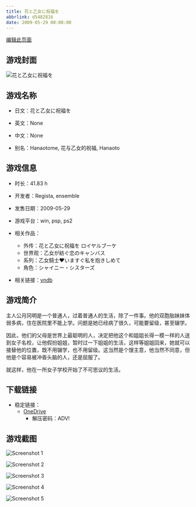 ```yaml
---
title: 花と乙女に祝福を
abbrlink: d5482816
date: 2009-05-29 00:00:00
---
```

[编辑此页面](https://github.com/ACG-3/ADV3-source/blob/main/source/_posts/games/%E8%8A%B1%E3%81%A8%E4%B9%99%E5%A5%B3%E3%81%AB%E7%A5%9D%E7%A6%8F%E3%82%92.md)

## 游戏封面

![花と乙女に祝福を](https://pan.timero.xyz/d/onedrive/img_lib_001/%E8%8A%B1%E3%81%A8%E4%B9%99%E5%A5%B3%E3%81%AB%E7%A5%9D%E7%A6%8F%E3%82%92_cover.avif)


## 游戏名称

- 日文：花と乙女に祝福を
- 英文：None
- 中文：None

- 别名：Hanaotome, 花与乙女的祝福, Hanaoto


## 游戏信息

- 时长：41.83 h
- 开发者：Regista, ensemble
- 发售日期：2009-05-29
- 游戏平台：win, psp, ps2
- 相关作品：
   - 外传：花と乙女に祝福を ロイヤルブーケ
   - 世界观：乙女が紡ぐ恋のキャンバス
   - 系列：乙女騎士♥いますぐ私を抱きしめて
   - 角色：シャイニー・シスターズ

- 相关链接：[vndb](https://vndb.org/v1545)


## 游戏简介

主人公月冈明是一个普通人，过着普通人的生活，除了一件事。他的双胞胎妹妹体弱多病，住在医院里不能上学。问题是她已经病了很久，可能要留级，甚至辍学。

因此，他们的父母是世界上最聪明的人，决定把他这个和姐姐长得一模一样的人送到女子名校，让他假扮姐姐，暂时过一下姐姐的生活，这样等姐姐回来，她就可以接替他的位置，既不用辍学，也不用留级。这当然是个馊主意，他当然不同意，但他是个容易被冲昏头脑的人，还是屈服了。

就这样，他在一所女子学校开始了不可思议的生活。




## 下载链接

- 稳定链接：
    - [OneDrive](https://pan.timero.xyz/onedrive/adv_lib_001/%E8%8A%B1%E3%81%A8%E4%B9%99%E5%A5%B3%E3%81%AB%E7%A5%9D%E7%A6%8F%E3%82%92)
        - 解压密码：ADV!



## 游戏截图


![Screenshot 1](https://pan.timero.xyz/d/onedrive/img_lib_001/%E8%8A%B1%E3%81%A8%E4%B9%99%E5%A5%B3%E3%81%AB%E7%A5%9D%E7%A6%8F%E3%82%92_Screenshot_1.avif)

![Screenshot 2](https://pan.timero.xyz/d/onedrive/img_lib_001/%E8%8A%B1%E3%81%A8%E4%B9%99%E5%A5%B3%E3%81%AB%E7%A5%9D%E7%A6%8F%E3%82%92_Screenshot_2.avif)

![Screenshot 3](https://pan.timero.xyz/d/onedrive/img_lib_001/%E8%8A%B1%E3%81%A8%E4%B9%99%E5%A5%B3%E3%81%AB%E7%A5%9D%E7%A6%8F%E3%82%92_Screenshot_3.avif)

![Screenshot 4](https://pan.timero.xyz/d/onedrive/img_lib_001/%E8%8A%B1%E3%81%A8%E4%B9%99%E5%A5%B3%E3%81%AB%E7%A5%9D%E7%A6%8F%E3%82%92_Screenshot_4.avif)

![Screenshot 5](https://pan.timero.xyz/d/onedrive/img_lib_001/%E8%8A%B1%E3%81%A8%E4%B9%99%E5%A5%B3%E3%81%AB%E7%A5%9D%E7%A6%8F%E3%82%92_Screenshot_5.avif)


